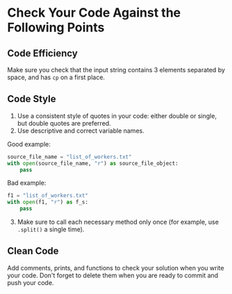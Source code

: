 # Check Your Code Against the Following Points

## Code Efficiency

Make sure you check that the input string contains 3 elements separated by space, and has `cp` on a first place.

## Code Style

1. Use a consistent style of quotes in your code: either double or single, but double quotes are preferred.
2. Use descriptive and correct variable names.

Good example:

```python
source_file_name = "list_of_workers.txt"
with open(source_file_name, "r") as source_file_object:
    pass
```

Bad example:

```python
f1 = "list_of_workers.txt"
with open(f1, "r") as f_s:
    pass
```

3. Make sure to call each necessary method only once (for example, use `.split()` a single time).

## Clean Code

Add comments, prints, and functions to check your solution when you write your code. 
Don't forget to delete them when you are ready to commit and push your code.

